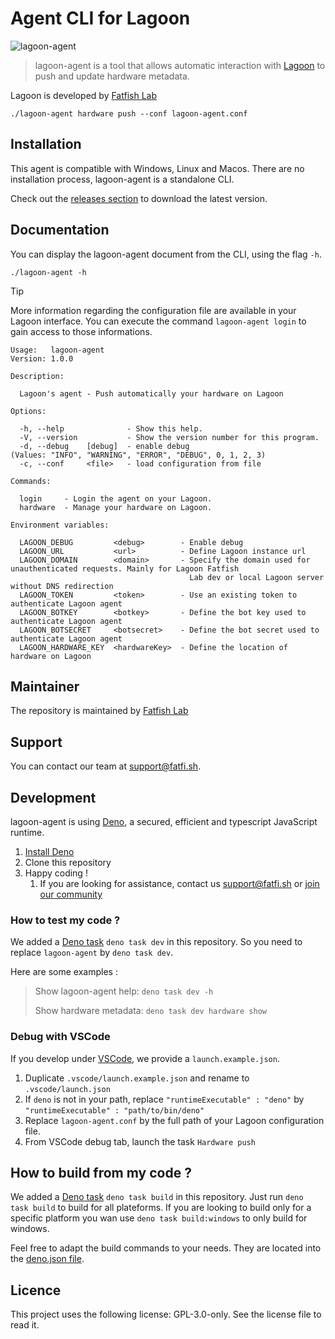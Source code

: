 
# Agent CLI for Lagoon

![lagoon-agent](https://repository-images.githubusercontent.com/730726082/b810de2b-0596-418c-83c2-4b94c665e680)

> lagoon-agent is a tool that allows automatic interaction with [Lagoon](https://fatfi.sh/lagoon) to push and update hardware metadata.

Lagoon is developed by [Fatfish Lab](https://fatfi.sh)

```shell
./lagoon-agent hardware push --conf lagoon-agent.conf
```

## Installation
This agent is compatible with Windows, Linux and Macos. There are no installation process, lagoon-agent is a standalone CLI.

Check out the [releases section](https://github.com/fatfish-lab/lagoon-agent/releases) to download the latest version.

## Documentation

You can display the lagoon-agent document from the CLI, using the flag `-h`.

```shell
./lagoon-agent -h
```

> [!TIP]
> More information regarding the configuration file are available in your Lagoon interface. You can execute the command `lagoon-agent login` to gain access to those informations.

```shell
Usage:   lagoon-agent
Version: 1.0.0

Description:

  Lagoon's agent - Push automatically your hardware on Lagoon

Options:

  -h, --help              - Show this help.
  -V, --version           - Show the version number for this program.
  -d, --debug    [debug]  - enable debug                               (Values: "INFO", "WARNING", "ERROR", "DEBUG", 0, 1, 2, 3)
  -c, --conf     <file>   - load configuration from file

Commands:

  login     - Login the agent on your Lagoon.
  hardware  - Manage your hardware on Lagoon.

Environment variables:

  LAGOON_DEBUG         <debug>        - Enable debug
  LAGOON_URL           <url>          - Define Lagoon instance url
  LAGOON_DOMAIN        <domain>       - Specify the domain used for unauthenticated requests. Mainly for Lagoon Fatfish
                                        Lab dev or local Lagoon server without DNS redirection
  LAGOON_TOKEN         <token>        - Use an existing token to authenticate Lagoon agent
  LAGOON_BOTKEY        <botkey>       - Define the bot key used to authenticate Lagoon agent
  LAGOON_BOTSECRET     <botsecret>    - Define the bot secret used to authenticate Lagoon agent
  LAGOON_HARDWARE_KEY  <hardwareKey>  - Define the location of hardware on Lagoon
```

## Maintainer

The repository is maintained by [Fatfish Lab](https://fatfi.sh)

## Support

You can contact our team at [support@fatfi.sh](mailto:support@fatfi.sh).

## Development

lagoon-agent is using [Deno](https://deno.com/), a secured, efficient and typescript JavaScript runtime.

1. [Install Deno](https://deno.com/manual/getting_started/installation)
2. Clone this repository
3. Happy coding !
   1. If you are looking for assistance, contact us [support@fatfi.sh](mailto:support@fatfi.sh) or [join our community](https://fatfi.sh/community)

### How to test my code ?

We added a [Deno task](https://docs.deno.com/runtime/manual/tools/task_runner) `deno task dev` in this repository. So you need to replace `lagoon-agent` by `deno task dev`.

Here are some examples :

> Show lagoon-agent help: `deno task dev -h`
>
> Show hardware metadata: `deno task dev hardware show`


### Debug with VSCode

If you develop under [VSCode](https://code.visualstudio.com/), we provide a `launch.example.json`.

1. Duplicate `.vscode/launch.example.json` and rename to `.vscode/launch.json`
2. If `deno` is not in your path, replace `"runtimeExecutable" : "deno"` by `"runtimeExecutable" : "path/to/bin/deno"`
3. Replace `lagoon-agent.conf` by the full path of your Lagoon configuration file.
4. From VSCode debug tab, launch the task `Hardware push`

## How to build from my code ?

We added a [Deno task](https://docs.deno.com/runtime/manual/tools/task_runner) `deno task build` in this repository. Just run `deno task build` to build for all plateforms. If you are looking to build only for a specific platform you wan use `deno task build:windows` to only build for windows.

Feel free to adapt the build commands to your needs. They are located into the [deno.json file](https://github.com/fatfish-lab/lagoon-agent/blob/main/deno.json).

## Licence

This project uses the following license: GPL-3.0-only.
See the license file to read it.

